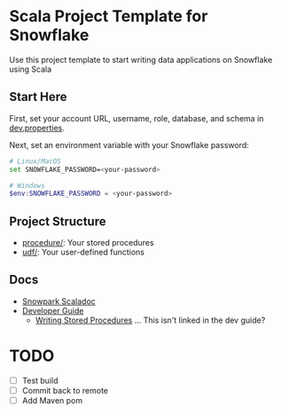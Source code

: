 # Scala Project Template for Snowflake

Use this project template to start writing data applications on Snowflake using Scala

## Start Here

First, set your account URL, username, role, database, and schema in [dev.properties](src/main/resources/dev.properties).

Next, set an environment variable with your Snowflake password:

```bash
# Linux/MacOS
set SNOWFLAKE_PASSWORD=<your-password>
```

```PowerShell
# Windows
$env:SNOWFLAKE_PASSWORD = <your-password>
```

## Project Structure

- [procedure/](src/main/scala/com/example/procedure/): Your stored procedures
- [udf/](src/main/scala/com/example/udf/): Your user-defined functions

## Docs

- [Snowpark Scaladoc](https://docs.snowflake.com/en/developer-guide/snowpark/reference/scala/com/snowflake/snowpark/index.html)
- [Developer Guide](https://docs.snowflake.com/en/developer-guide/snowpark/scala/index.html)
    - [Writing Stored Procedures](https://docs.snowflake.com/en/sql-reference/stored-procedures-scala.html) ... This isn't linked in the dev guide?

# TODO

- [ ] Test build
- [ ] Commit back to remote
- [ ] Add Maven pom
